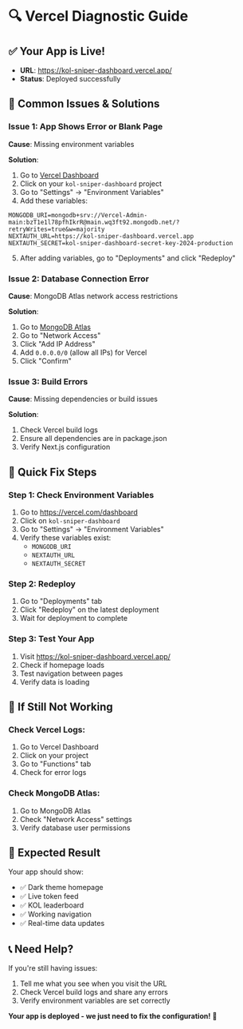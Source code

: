 # 🔍 Vercel Diagnostic Guide

## ✅ **Your App is Live!**
- **URL**: https://kol-sniper-dashboard.vercel.app/
- **Status**: Deployed successfully

## 🔧 **Common Issues & Solutions**

### **Issue 1: App Shows Error or Blank Page**
**Cause**: Missing environment variables

**Solution**:
1. Go to [Vercel Dashboard](https://vercel.com/dashboard)
2. Click on your `kol-sniper-dashboard` project
3. Go to "Settings" → "Environment Variables"
4. Add these variables:

```env
MONGODB_URI=mongodb+srv://Vercel-Admin-main:bzT1e1l78pfhIkrR@main.wq3ft92.mongodb.net/?retryWrites=true&w=majority
NEXTAUTH_URL=https://kol-sniper-dashboard.vercel.app
NEXTAUTH_SECRET=kol-sniper-dashboard-secret-key-2024-production
```

5. After adding variables, go to "Deployments" and click "Redeploy"

### **Issue 2: Database Connection Error**
**Cause**: MongoDB Atlas network access restrictions

**Solution**:
1. Go to [MongoDB Atlas](https://cloud.mongodb.com)
2. Go to "Network Access"
3. Click "Add IP Address"
4. Add `0.0.0.0/0` (allow all IPs) for Vercel
5. Click "Confirm"

### **Issue 3: Build Errors**
**Cause**: Missing dependencies or build issues

**Solution**:
1. Check Vercel build logs
2. Ensure all dependencies are in package.json
3. Verify Next.js configuration

## 🎯 **Quick Fix Steps**

### **Step 1: Check Environment Variables**
1. Go to https://vercel.com/dashboard
2. Click on `kol-sniper-dashboard`
3. Go to "Settings" → "Environment Variables"
4. Verify these variables exist:
   - `MONGODB_URI`
   - `NEXTAUTH_URL`
   - `NEXTAUTH_SECRET`

### **Step 2: Redeploy**
1. Go to "Deployments" tab
2. Click "Redeploy" on the latest deployment
3. Wait for deployment to complete

### **Step 3: Test Your App**
1. Visit https://kol-sniper-dashboard.vercel.app/
2. Check if homepage loads
3. Test navigation between pages
4. Verify data is loading

## 🚨 **If Still Not Working**

### **Check Vercel Logs**:
1. Go to Vercel Dashboard
2. Click on your project
3. Go to "Functions" tab
4. Check for error logs

### **Check MongoDB Atlas**:
1. Go to MongoDB Atlas
2. Check "Network Access" settings
3. Verify database user permissions

## 🎉 **Expected Result**

Your app should show:
- ✅ Dark theme homepage
- ✅ Live token feed
- ✅ KOL leaderboard
- ✅ Working navigation
- ✅ Real-time data updates

## 📞 **Need Help?**

If you're still having issues:
1. Tell me what you see when you visit the URL
2. Check Vercel build logs and share any errors
3. Verify environment variables are set correctly

**Your app is deployed - we just need to fix the configuration!** 🚀
